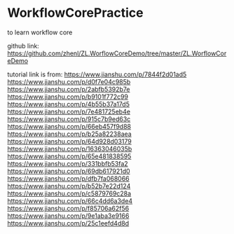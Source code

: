 # WorkflowCorePractice
to learn workflow core

github link:
https://github.com/zhenl/ZL.WorflowCoreDemo/tree/master/ZL.WorflowCoreDemo

tutorial link is from:
https://www.jianshu.com/p/7844f2d01ad5
https://www.jianshu.com/p/d0f7e04c985b
https://www.jianshu.com/p/2abfb5392b7e
https://www.jianshu.com/p/b9101f772c99
https://www.jianshu.com/p/4b55b37a17d5
https://www.jianshu.com/p/7e481725eb4e
https://www.jianshu.com/p/915c7b9ed63c
https://www.jianshu.com/p/66eb457f9d88
https://www.jianshu.com/p/b25a82238aea
https://www.jianshu.com/p/64d928d03179
https://www.jianshu.com/p/16363046035b
https://www.jianshu.com/p/65e481838595
https://www.jianshu.com/p/331bbfb53fa2
https://www.jianshu.com/p/69db617921d0
https://www.jianshu.com/p/dfb7fa068066
https://www.jianshu.com/p/b52b7e22d124
https://www.jianshu.com/p/c5879769c28a
https://www.jianshu.com/p/66c4dd6a3de4
https://www.jianshu.com/p/f85706a62f56
https://www.jianshu.com/p/9e1aba3e9166
https://www.jianshu.com/p/25c1eefd4d8d
